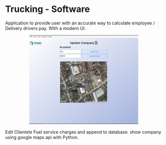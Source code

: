 # Trucking - Software
Application to provide user with an accurate way to calculate employee / Delivery drivers pay. With a modern UI.
<p align="center">
  <img src="Screenshot2.png" width="350" title="hover text">
</p>
Edit Clientele Fuel service charges and append to database. show company using google maps api with Python.
